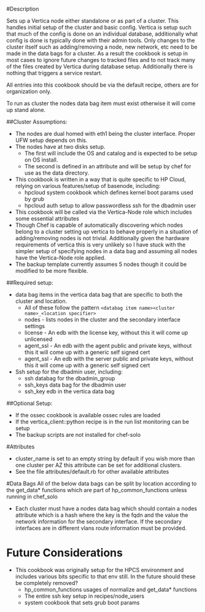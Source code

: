 #Description

Sets up a Vertica node either standalone or as part of a cluster. This handles initial setup of the cluster and basic config.
Vertica is setup such that much of the config is done on an individual database, additionally what config is done
is typically done with their admin tools. Only changes to the cluster itself such as adding/removing a node, new network, etc
need to be made in the data bags for a cluster. As a result the cookbook is setup in most cases to ignore future changes
to tracked files and to not track many of the files created by Vertica during database setup. Additionally there is
nothing that triggers a service restart.

All entries into this cookbook should be via the default recipe, others are for organization only.

To run as cluster the nodes data bag item must exist otherwise it will come up stand alone.

##Cluster Assumptions:
  - The nodes are dual homed with eth1 being the cluster interface. Proper UFW setup depends on this.
  - The nodes have at two disks setup.
    - The first will include the OS and catalog and is expected to be setup on OS install.
    - The second is defined in an attribute and will be setup by chef for use as the data directory.
  - This cookbook is written in a way that is quite specific to HP Cloud, relying on various features/setup of basenode, including:
    - hpcloud system cookbook which defines kernel boot params used by grub
    - hpcloud auth setup to allow passwordless ssh for the dbadmin user
  - This cookbook will be called via the Vertica-Node role which includes some essential attributes
  - Though Chef is capable of automatically discovering which nodes belong to a cluster setting up vertica to behave
    properly in a situation of adding/removing nodes is not trivial. Additionally given the hardware requirements of
    vertica this is very unlikely so I have stuck with the simpler setup of specifying nodes in a data bag and assuming
    all nodes have the Vertica-Node role applied.
  - The backup template currently assumes 5 nodes though it could be modified to be more flexible.

##Required setup:
  - data bag items in the vertica data bag that are specific to both the cluster and location.
    - All of these follow the pattern `<databag item name><cluster name>_<location specifier>`
    - nodes - lists nodes in the cluster and the secondary interface settings
    - license - An edb with the license key, without this it will come up unlicensed
    - agent_ssl - An edb with the agent public and private keys, without this it will come up with a generic self signed cert
    - agent_ssl - An edb with the server public and private keys, without this it will come up with a generic self signed cert
  - Ssh setup for the dbadmin user, including:
    - ssh databag for the dbadmin_group
    - ssh_keys data bag for the dbadmin user
    - ssh_key edb in the vertica data bag

##Optional Setup:
  - If the ossec cookbook is available ossec rules are loaded
  - If the vertica_client::python recipe is in the run list monitoring can be setup
  - The backup scripts are not installed for chef-solo

#Attributes
  - cluster_name is set to an empty string by default if you wish more than one cluster per AZ this attribute can be set for additional clusters.
  - See the file attributes/default.rb for other available attributes

#Data Bags
All of the below data bags can be split by location according to the get_data* functions which are part of hp_common_functions unless running in chef_solo
  - Each cluster must have a nodes data bag which should contain a nodes attribute which is a hash where the key is
    the fqdn and the value the network information for the secondary interface. If the secondary interfaces are in different
    vlans route information must be provided.

# Future Considerations
  - This cookbook was originally setup for the HPCS environment and includes various bits specific to that env still.
    In the future should these be completely removed?
    - hp_common_functions usages of normalize and get_data* functions
    - The entire ssh key setup in recipes/node_users
    - system cookbook that sets grub boot params
